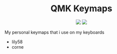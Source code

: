 <h1 align="center">QMK Keymaps</h1>
<p align="center"}>
  <img src="https://parkerbritt.com/badge?label=C&icon=C&color=A8B9CC">
  <img src="https://parkerbritt.com/badge?label=QMK&icon=qmk&color=333333">
</p>

My personal keymaps that i use on my keyboards
- lily58
- corne
